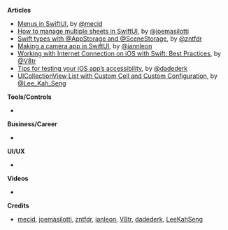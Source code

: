 
**Articles**

* [Menus in SwiftUI](https://swiftwithmajid.com/2020/08/05/menus-in-swiftui/), by [@mecid](https://twitter.com/mecid)
* [How to manage multiple sheets in SwiftUI](https://masilotti.com/multiple-sheets-swiftui/), by [@joemasilotti](https://twitter.com/joemasilotti)
* [Swift types with @AppStorage and @SceneStorage](https://www.fivestars.blog/swiftui/app-scene-storage.html), by [@zntfdr](https://twitter.com/zntfdr)
* [Making a camera app in SwiftUI](https://github.com/ianleon/Blog/blob/master/episodes/ep1.md), by [@iannleon](https://twitter.com/iannleon)
* [Working with Internet Connection on iOS with Swift: Best Practices](https://www.vadimbulavin.com/network-connectivity-on-ios-with-swift/), by [@V8tr](https://twitter.com/V8tr)
* [Tips for testing your iOS app’s accessibility](https://medium.com/@dadederk/tips-for-testing-your-ios-apps-accessibility-7d32a2dc5935?sk=0b83a4a37ebf3205fb8219c457ee68a7), by [@dadederk](https://twitter.com/dadederk)  
* [UICollectionView List with Custom Cell and Custom Configuration](https://swiftsenpai.com/development/uicollectionview-list-custom-cell/), by [@Lee_Kah_Seng](https://twitter.com/Lee_Kah_Seng)

**Tools/Controls**

* 

**Business/Career**

* 

**UI/UX**

* 

**Videos**

* 

**Credits**

* [mecid](https://github.com/mecid), [joemasilotti](https://github.com/joemasilotti), [zntfdr](https://github.com/zntfdr), [ianleon](https://github.com/ianleon), [V8tr](https://github.com/V8tr), [dadederk](https://github.com/dadederk), [LeeKahSeng](https://github.com/LeeKahSeng)
